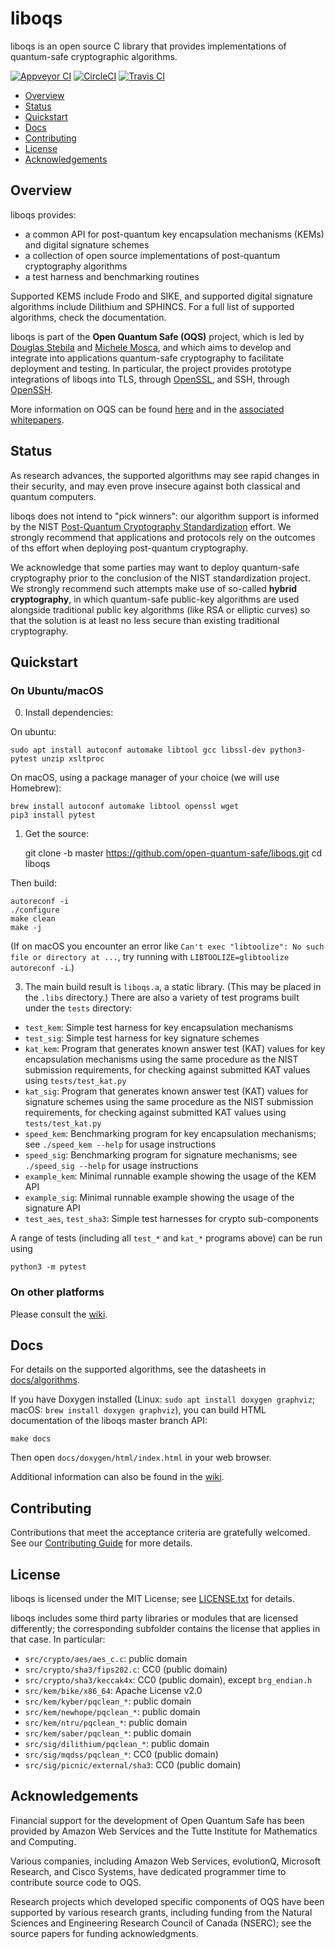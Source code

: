 liboqs
======================

liboqs is an open source C library that provides implementations of quantum-safe cryptographic algorithms.

[![Appveyor CI](https://ci.appveyor.com/api/projects/status/9d2ts78x88r8wnii/branch/master?svg=true)](https://ci.appveyor.com/project/dstebila/liboqs)
[![CircleCI](https://circleci.com/gh/open-quantum-safe/liboqs/tree/master.svg?style=svg)](https://circleci.com/gh/open-quantum-safe/liboqs/tree/master)
[![Travis CI](https://travis-ci.org/open-quantum-safe/liboqs.svg?branch=master)](https://travis-ci.org/open-quantum-safe/liboqs)

- [Overview](#overview)
- [Status](#status)
- [Quickstart](#quickstart)
- [Docs](#docs)
- [Contributing](#contributing)
- [License](#license)
- [Acknowledgements](#acknowledgements)

## Overview

liboqs provides:

- a common API for post-quantum key encapsulation mechanisms (KEMs) and digital signature schemes
- a collection of open source implementations of post-quantum cryptography algorithms
- a test harness and benchmarking routines

Supported KEMS include Frodo and SIKE, and supported digital signature algorithms include Dilithium and SPHINCS. For a full list of supported algorithms, check the documentation.

liboqs is part of the **Open Quantum Safe (OQS)** project, which is led by [Douglas Stebila](https://www.douglas.stebila.ca/research/) and [Michele Mosca](http://faculty.iqc.uwaterloo.ca/mmosca/), and which aims to develop and integrate into applications quantum-safe cryptography to facilitate deployment and testing. In particular, the project provides prototype integrations of liboqs into TLS, through [OpenSSL](https://github.com/open-quantum-safe/openssl), and SSH, through [OpenSSH](https://github.com/open-quantum-safe/openssh-portable).

More information on OQS can be found [here](https://openquantumsafe.org/) and in the [associated](https://openquantumsafe.org/papers/SAC-SteMos16.pdf) [whitepapers](https://openquantumsafe.org/papers/NISTPQC-CroPaqSte19.pdf).

## Status

As research advances, the supported algorithms may see rapid changes in their security, and may even prove insecure against both classical and quantum computers.

liboqs does not intend to "pick winners": our algorithm support is informed by the NIST [Post-Quantum Cryptography Standardization](https://csrc.nist.gov/Projects/Post-Quantum-Cryptography/Post-Quantum-Cryptography-Standardization) effort. We strongly recommend that applications and protocols rely on the outcomes of ths effort when deploying post-quantum cryptography.

We acknowledge that some parties may want to deploy quantum-safe cryptography prior to the conclusion of the NIST standardization project.  We strongly recommend such attempts make use of so-called **hybrid cryptography**, in which quantum-safe public-key algorithms are used alongside traditional public key algorithms (like RSA or elliptic curves) so that the solution is at least no less secure than existing traditional cryptography.

## Quickstart

### On Ubuntu/macOS

0. Install dependencies:

On ubuntu:

	sudo apt install autoconf automake libtool gcc libssl-dev python3-pytest unzip xsltproc

On macOS, using a package manager of your choice (we will use Homebrew):

	brew install autoconf automake libtool openssl wget
	pip3 install pytest

1. Get the source:

	git clone -b master https://github.com/open-quantum-safe/liboqs.git
	cd liboqs

Then build:

	autoreconf -i
	./configure
	make clean
	make -j

(If on macOS you encounter an error like `Can't exec "libtoolize": No such file or directory at ...`, try running with `LIBTOOLIZE=glibtoolize autoreconf -i`.)

3. The main build result is `liboqs.a`, a static library.  (This may be placed in the `.libs` directory.) There are also a variety of test programs built under the `tests` directory:

- `test_kem`: Simple test harness for key encapsulation mechanisms
- `test_sig`: Simple test harness for key signature schemes
- `kat_kem`: Program that generates known answer test (KAT) values for key encapsulation mechanisms using the same procedure as the NIST submission requirements, for checking against submitted KAT values using `tests/test_kat.py`
- `kat_sig`: Program that generates known answer test (KAT) values for signature schemes using the same procedure as the NIST submission requirements, for checking against submitted KAT values using `tests/test_kat.py`
- `speed_kem`: Benchmarking program for key encapsulation mechanisms; see `./speed_kem --help` for usage instructions
- `speed_sig`: Benchmarking program for signature mechanisms; see `./speed_sig --help` for usage instructions
- `example_kem`: Minimal runnable example showing the usage of the KEM API
- `example_sig`: Minimal runnable example showing the usage of the signature API
- `test_aes`, `test_sha3`: Simple test harnesses for crypto sub-components

A range of tests (including all `test_*` and `kat_*` programs above) can be run using

	python3 -m pytest

### On other platforms

Please consult the [wiki](https://github.com/open-quantum-safe/liboqs/wiki).

## Docs

For details on the supported algorithms, see the datasheets in [docs/algorithms](https://github.com/open-quantum-safe/liboqs/tree/master/docs/algorithms).

If you have Doxygen installed (Linux: `sudo apt install doxygen graphviz`; macOS: `brew install doxygen graphviz`), you can build HTML documentation of the liboqs master branch API:

	make docs

Then open `docs/doxygen/html/index.html` in your web browser.

Additional information can also be found in the [wiki](https://github.com/open-quantum-safe/liboqs/wiki).

## Contributing

Contributions that meet the acceptance criteria are gratefully welcomed. See our [Contributing Guide](CONTRIBUTING.md) for more details.

## License

liboqs is licensed under the MIT License; see [LICENSE.txt](https://github.com/open-quantum-safe/liboqs/blob/master/LICENSE.txt) for details.

liboqs includes some third party libraries or modules that are licensed differently; the corresponding subfolder contains the license that applies in that case.  In particular:

- `src/crypto/aes/aes_c.c`: public domain
- `src/crypto/sha3/fips202.c`: CC0 (public domain)
- `src/crypto/sha3/keccak4x`: CC0 (public domain), except `brg_endian.h`
- `src/kem/bike/x86_64`: Apache License v2.0
- `src/kem/kyber/pqclean_*`: public domain
- `src/kem/newhope/pqclean_*`: public domain
- `src/kem/ntru/pqclean_*`: public domain
- `src/kem/saber/pqclean_*`: public domain
- `src/sig/dilithium/pqclean_*`: public domain
- `src/sig/mqdss/pqclean_*`: CC0 (public domain)
- `src/sig/picnic/external/sha3`: CC0 (public domain)

## Acknowledgements

Financial support for the development of Open Quantum Safe has been provided by Amazon Web Services and the Tutte Institute for Mathematics and Computing.

Various companies, including Amazon Web Services, evolutionQ, Microsoft Research, and Cisco Systems, have dedicated programmer time to contribute source code to OQS.

Research projects which developed specific components of OQS have been supported by various research grants, including funding from the Natural Sciences and Engineering Research Council of Canada (NSERC); see the source papers for funding acknowledgments.

